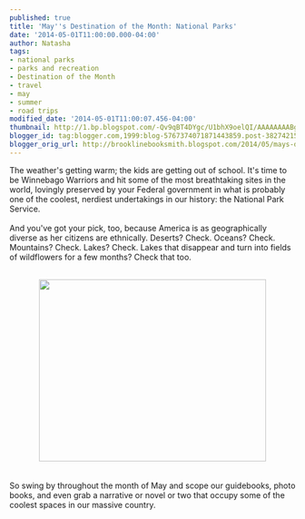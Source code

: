 ```yaml
---
published: true
title: 'May''s Destination of the Month: National Parks'
date: '2014-05-01T11:00:00.000-04:00'
author: Natasha
tags:
- national parks
- parks and recreation
- Destination of the Month
- travel
- may
- summer
- road trips
modified_date: '2014-05-01T11:00:07.456-04:00'
thumbnail: http://1.bp.blogspot.com/-Qv9qBT4DYgc/U1bhX9oelQI/AAAAAAAABgg/xZNfnFYBSLc/s72-c/SierraClub_NPmap.jpg
blogger_id: tag:blogger.com,1999:blog-5767374071871443859.post-3827421532933204040
blogger_orig_url: http://brooklinebooksmith.blogspot.com/2014/05/mays-destination-of-month-national-parks.html
---
```


The weather's getting warm; the kids are getting out of school. It's time to be Winnebago Warriors and hit some of the most breathtaking sites in the world, lovingly preserved by your Federal government in what is probably one of the coolest, nerdiest undertakings in our history: the National Park Service.<br /><br />And you've got your pick, too, because America is as geographically diverse as her citizens are ethnically. Deserts? Check. Oceans? Check. Mountains? Check. Lakes? Check. Lakes that disappear and turn into fields of wildflowers for a few months? Check that too.<br /><br /><div class="separator" style="clear: both; text-align: center;"><a href="http://1.bp.blogspot.com/-Qv9qBT4DYgc/U1bhX9oelQI/AAAAAAAABgg/xZNfnFYBSLc/s1600/SierraClub_NPmap.jpg" imageanchor="1" style="margin-left: 1em; margin-right: 1em;"><img border="0" src="http://1.bp.blogspot.com/-Qv9qBT4DYgc/U1bhX9oelQI/AAAAAAAABgg/xZNfnFYBSLc/s1600/SierraClub_NPmap.jpg" height="321" width="400" /></a></div><br /><br />So swing by throughout the month of May and scope our guidebooks, photo books, and even grab a narrative or novel or two that occupy some of the coolest spaces in our massive country.